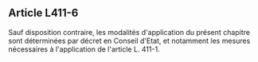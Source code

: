 ## Article L411-6

Sauf disposition contraire, les modalités d'application du présent chapitre sont déterminées par décret en
Conseil d'Etat, et notamment les mesures nécessaires à l'application de l'article L. 411-1.


